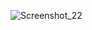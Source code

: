 ![Screenshot_22](https://github.com/kurashine/Resume/assets/76958599/a446e350-4235-4260-94e3-7e8415922b5d)
